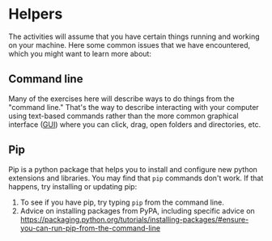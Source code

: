 # Helpers

The activities will assume that you have certain things running and working on your machine. Here some common issues that we have encountered, which you might want to learn more about:

## Command line

Many of the exercises here will describe ways to do things from the "command line." That's the way to describe interacting with your computer using text-based commands rather than the more common graphical interface ([GUI](https://en.wikipedia.org/wiki/Graphical_user_interface)) where you can click, drag, open folders and directories, etc.

## Pip
Pip is a python package that helps you to install and configure new python extensions and libraries. You may find that ``pip`` commands don't work. If that happens, try installing or updating pip:

1. To see if you have pip, try typing ``pip`` from the command line.
2. Advice on installing packages from PyPA, including specific advice on https://packaging.python.org/tutorials/installing-packages/#ensure-you-can-run-pip-from-the-command-line
